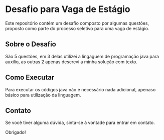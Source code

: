 # Desafio para Vaga de Estágio

Este repositório contém um desafio composto por algumas questões, proposto como parte do processo seletivo para uma vaga de estágio.

## Sobre o Desafio

São 5 questões, em 3 delas utilizei a lingaguem de programação java para auxilio, as outras 2 apenas descrevi a minha solução com texto.

## Como Executar

Para executar os códigos java não é necessário nada adicional, apenaso básico para utilização da linguagem.

## Contato

Se você tiver alguma dúvida, sinta-se à vontade para entrar em contato.

Obrigado!